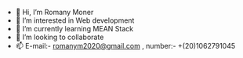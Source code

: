 - 👋 Hi, I’m Romany Moner
- 👀 I’m interested in Web development
- 🌱 I’m currently learning MEAN Stack
- 💞️ I’m looking to collaborate
- 📫 E-mail:- romanym2020@gmail.com , number:- +(20)1062791045

<!---
romany10203/romany10203 is a ✨ special ✨ repository because its `README.md` (this file) appears on your GitHub profile.
You can click the Preview link to take a look at your changes.
--->
